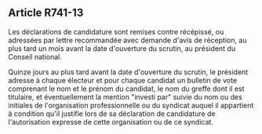 Article R741-13
----
Les déclarations de candidature sont remises contre récépissé, ou adressées par
lettre recommandée avec demande d'avis de réception, au plus tard un mois avant
la date d'ouverture du scrutin, au président du Conseil national.

Quinze jours au plus tard avant la date d'ouverture du scrutin, le président
adresse à chaque électeur et pour chaque candidat un bulletin de vote comprenant
le nom et le prénom du candidat, le nom du greffe dont il est titulaire, et
éventuellement la mention "investi par" suivie du nom ou des initiales de
l'organisation professionnelle ou du syndicat auquel il appartient à condition
qu'il justifie lors de sa déclaration de candidature de l'autorisation expresse
de cette organisation ou de ce syndicat.

